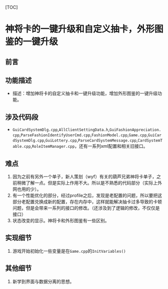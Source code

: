 [TOC]
# 神将卡的一键升级和自定义抽卡，外形图鉴的一键升级
## 前言

## 功能描述
- 描述：增加神将卡的自定义抽卡和一键升级功能，增加外形图鉴的一键升级功能。
## 涉及代码段
- `GuiCardSystemDlg.cpp`,`AllClientSettingData.h`,`GuiFashionAppreciation.cpp`,`ParseFashionIdentifyUserCmd.cpp`,`FashionModel.cpp`,`Game.cpp`,`GuiCardSystemDlg.cpp`,`GuiLottery.cpp`,`ParseCardSystemMessage.cpp`,`CardSystemTable.cpp`,`RoleItemManager.cpp`，还有一系列xml配置和相关旧接口。
## 难点
1. 因为之前有另外一个单子，新人策划（wyf）有关的葫芦兄弟神将卡单子，之前稍微了解一点。但是实际上作用不大。所以是不熟悉的代码部分（实际上外网也用的少）。
2. 有一个性能优化的部分，经过profile之后，发现是老配置的问题，所以要把这部分老配置兑换成新的配置，存在内存中，这样就能解决抽卡过多导致的卡顿问题，但是会带来一系列的接口的修改。（还涉及到了逻辑的修改，不仅仅是接口）
3. 状态改变的显示。神将卡和外形图鉴有一些区别。
## 实现细节
1. 游戏开始初始化一些变量是在`Game.cpp`的`InitVariables()`
## 其他细节
1. 新学到界面与数据分离的思想。
